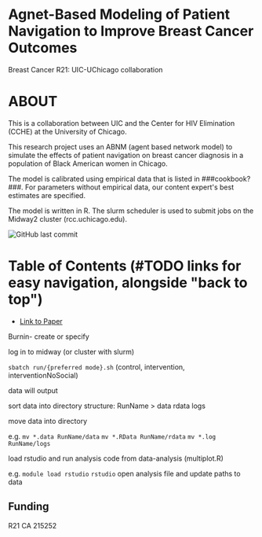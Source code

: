 # Agnet-Based Modeling of Patient Navigation to Improve Breast Cancer Outcomes 
Breast Cancer R21: UIC-UChicago collaboration

# ABOUT
This is a collaboration between UIC and the Center for HIV Elimination (CCHE) at the University of Chicago. 

This research project uses an ABNM (agent based network model) to simulate the effects of patient navigation on breast cancer diagnosis in a population of Black American women in Chicago.

The model is calibrated using empirical data that is listed in ###cookbook?###. For parameters without empirical data, our content expert's best estimates are specified. 

The model is written in R. The slurm scheduler is used to submit jobs on the Midway2 cluster (rcc.uchicago.edu).

![GitHub last commit](https://img.shields.io/github/last-commit/khanna7/bc-navigation)

# Table of Contents (#TODO links for easy navigation, alongside "back to top")

- [Link to Paper]([#link-to-paper](https://link.springer.com/article/10.1007/s11524-022-00669-9))

Burnin- create or specify

log in to midway (or cluster with slurm)

```sbatch run/{preferred mode}.sh```
(control, intervention, interventionNoSocial)

data will output

sort data into directory structure: RunName > data rdata logs

move data into directory

e.g.
```mv *.data RunName/data```
```mv *.RData RunName/rdata```
```mv *.log RunName/logs```

load rstudio and run analysis code from data-analysis (multiplot.R)

e.g.
```module load rstudio```
```rstudio```
open analysis file and update paths to data

## Funding
R21 CA 215252

